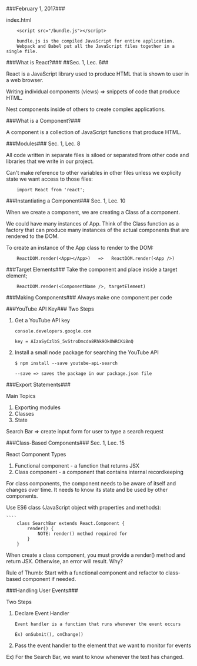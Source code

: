 ###February 1, 2017###

index.html

        <script src="/bundle.js"></script>

        bundle.js is the compiled JavaScript for entire application.
        Webpack and Babel put all the JavaScript files together in a single file.



###What is React?###
##Sec. 1, Lec. 6##

React is a JavaScript library used to produce HTML that is shown to user in a web browser.

Writing individual components (views) => snippets of code that produce HTML.

Nest components inside of others to create complex applications.

###What is a Component?###

A component is a collection of JavaScript functions that produce HTML.

###Modules###
Sec. 1, Lec. 8

All code written in separate files is siloed or separated from other code and
libraries that we write in our project.

Can't make reference to other variables in other files unless we explicity state we want access to those files:

````
    import React from 'react';
````

###Instantiating a Component###
Sec. 1, Lec. 10

When we create a component, we are creating a Class of a component.

We could have many instances of App.  Think of the Class function as a factory that can produce many instances of the actual components that are rendered to the DOM.

To create an instance of the App class to render to the DOM:

````
    ReactDOM.render(<App></App>)   =>   ReactDOM.render(<App />)    
````

###Target Elements###
Take the component and place inside a target element;

````
    ReactDOM.render(<ComponentName />, targetElement)
````

###Making Components###
Always make one component per code

###YouTube API Key###
Two Steps

1.  Get a YouTube API key

        console.developers.google.com

        key = AIzaSyCzlbS_5vStroDmcda8Rhk9Ok0WRCKi8nQ


2.  Install a small node package for searching the YouTube API

        $ npm install --save youtube-api-search

        --save => saves the package in our package.json file

###Export Statements###

Main Topics
1.  Exporting modules
2.  Classes
3.  State

Search Bar => create input form for user to type a search request

###Class-Based Components###
Sec. 1, Lec. 15

React Component Types
1.  Functional component - a function that returns JSX
2.  Class component - a component that contains internal recordkeeping

For class components, the component needs to be aware of itself and changes over time.  It needs to know its state and be used by other components.

Use ES6 class (JavaScript object with properties and methods):

    ````
        class SearchBar extends React.Component {
            render() {
                NOTE: render() method required for 
            }
        }

When create a class component, you must provide a render() method and return JSX.  Otherwise, an error will result.  Why?

Rule of Thumb:
Start with a functional component and refactor to class-based component if needed.

###Handling User Events###

Two Steps

1.  Declare Event Handler

        Event handler is a function that runs whenever the event occurs

        Ex) onSubmit(), onChange()


2.  Pass the event handler to the element that we want to monitor for events


Ex) For the Search Bar, we want to know whenever the text has changed.








